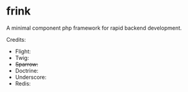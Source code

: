 # frink

A minimal component php framework for rapid backend development.

Credits:

+ Flight:  
+ Twig:  
+ <s>Sparrow:</s>  
+ Doctrine:
+ Underscore:
+ Redis:  
